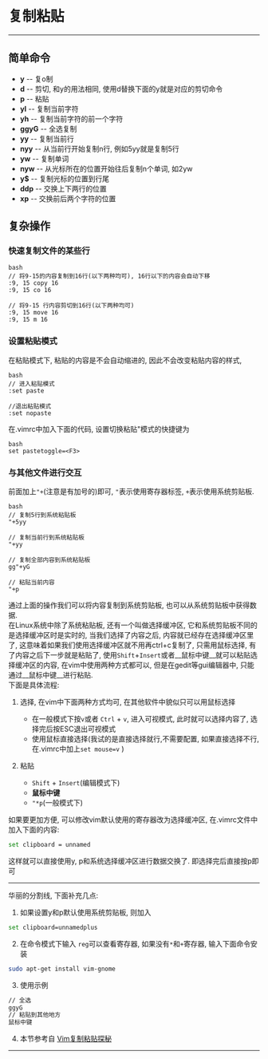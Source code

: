 # 复制粘贴


***
<!-- toc -->

## 简单命令

* __y__ -- 复o制
* __d__ -- 剪切, 和y的用法相同, 使用d替换下面的y就是对应的剪切命令
* __p__ -- 粘贴
* __yl__  -- 复制当前字符
* __yh__  -- 复制当前字符的前一个字符
* __ggyG__ -- 全选复制 
* __yy__  -- 复制当前行      
* __nyy__ -- 从当前行开始复制n行, 例如5yy就是复制5行
* __yw__ -- 复制单词
* __nyw__ -- 从光标所在的位置开始往后复制n个单词, 如2yw
* __y$__ -- 复制光标的位置到行尾
* **ddp** -- 交换上下两行的位置
* **xp** -- 交换前后两个字符的位置

## 复杂操作

### 快速复制文件的某些行

```
bash
// 将9-15的内容复制到16行(以下两种均可), 16行以下的内容会自动下移
:9, 15 copy 16  
:9, 15 co 16

// 将9-15 行内容剪切到16行(以下两种均可)
:9, 15 move 16
:9, 15 m 16
```

### 设置粘贴模式

在粘贴模式下, 粘贴的内容是不会自动缩进的, 因此不会改变粘贴内容的样式,
```
bash
// 进入粘贴模式
:set paste

//退出粘贴模式
:set nopaste
```

在.vimrc中加入下面的代码, 设置切换粘贴"模式的快捷键为<F3>
```
bash
set pastetoggle=<F3>
```

### 与其他文件进行交互

前面加上`"+`(注意是有加号的)即可, `"`表示使用寄存器标签, `+`表示使用系统剪贴板.
```
bash
// 复制5行到系统粘贴板
"+5yy

// 复制当前行到系统粘贴板
"+yy

// 复制全部内容到系统粘贴板
gg"+yG

// 粘贴当前内容
"+p
```

通过上面的操作我们可以将内容复制到系统剪贴板, 也可以从系统剪贴板中获得数据.  
在Linux系统中除了系统粘贴板, 还有一个叫做选择缓冲区, 它和系统剪贴板不同的是选择缓冲区时是实时的,
当我们选择了内容之后, 内容就已经存在选择缓冲区里了, 这意味着如果我们使用选择缓冲区就不用再ctrl+c复制了,
只需用鼠标选择, 有了内容之后下一步就是粘贴了, 使用`Shift`+`Insert`或者__鼠标中键__就可以粘贴选择缓冲区的内容, 
在vim中使用两种方式都可以, 但是在gedit等gui编辑器中, 只能通过__鼠标中键__进行粘贴.  
下面是具体流程:  


1. 选择, 在vim中下面两种方式均可, 在其他软件中貌似只可以用鼠标选择
	* 在一般模式下按`v`或者 `Ctrl` + `v`, 进入可视模式, 此时就可以选择内容了, 选择完后按ESC退出可视模式
	* 使用鼠标直接选择(我试的是直接选择就行,不需要配置, 如果直接选择不行, 在.vimrc中加上`set mouse=v` )

2. 粘贴  
	* `Shift` + `Insert`(编辑模式下)
	* __鼠标中键__
	* `"*p`(一般模式下)

如果要更加方便, 可以修改vim默认使用的寄存器改为选择缓冲区, 在.vimrc文件中加入下面的内容:
```bash
set clipboard = unnamed
```
这样就可以直接使用y, p和系统选择缓冲区进行数据交换了.
即选择完后直接按p即可

--- 
华丽的分割线, 下面补充几点:

1. 如果设置y和p默认使用系统剪贴板, 则加入
```bash
set clipboard=unnamedplus
```
2. 在命令模式下输入 `reg`可以查看寄存器, 如果没有`*`和`+`寄存器, 输入下面命令安装
```bash
sudo apt-get install vim-gnome
```
3. 使用示例
```bash
// 全选
ggyG  
// 粘贴到其他地方
鼠标中键
```
4. 本节参考自 [Vim复制粘贴探秘](http://www.worldhello.net/2010/12/08/2190.html)


***